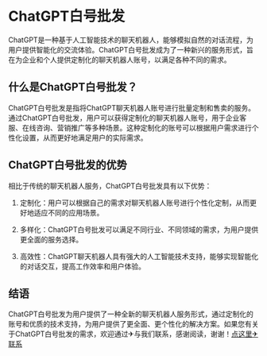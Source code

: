 # ChatGPT白号批发

ChatGPT是一种基于人工智能技术的聊天机器人，能够模拟自然的对话流程，为用户提供智能化的交流体验。ChatGPT白号批发成为了一种新兴的服务形式，旨在为企业和个人提供定制化的聊天机器人账号，以满足各种不同的需求。

## 什么是ChatGPT白号批发？

ChatGPT白号批发是指将ChatGPT聊天机器人账号进行批量定制和售卖的服务。通过ChatGPT白号批发，用户可以获得定制化的聊天机器人账号，用于企业客服、在线咨询、营销推广等多种场景。这种定制化的账号可以根据用户需求进行个性化设置，从而更好地满足用户的实际需求。

## ChatGPT白号批发的优势

相比于传统的聊天机器人服务，ChatGPT白号批发具有以下优势：

1. 定制化：用户可以根据自己的需求对聊天机器人账号进行个性化定制，从而更好地适应不同的应用场景。

2. 多样化：ChatGPT白号批发可以满足不同行业、不同领域的需求，为用户提供更全面的服务选择。

3. 高效性：ChatGPT聊天机器人具有强大的人工智能技术支持，能够实现智能化的对话交互，提高工作效率和用户体验。

## 结语

ChatGPT白号批发为用户提供了一种全新的聊天机器人服务形式，通过定制化的账号和优质的技术支持，为用户提供了更全面、更个性化的解决方案。如果您有关于ChatGPT白号批发的需求，欢迎通过✈与我们联系，感谢阅读，谢谢！[点这里✈联系](https://w.k02.cc)